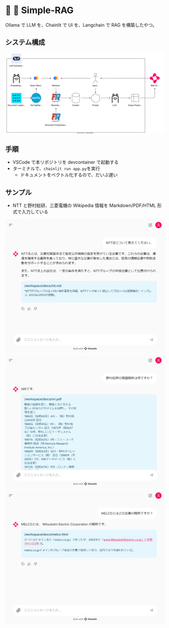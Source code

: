 # 🦜 🔗 Simple-RAG

Ollama で LLM を、Chainlit で UI を、Langchain で RAG を構築したやつ。

## システム構成

![system](./images/system.drawio.svg)

## 手順

- VSCode で本リポジトリを devcontainer で起動する
- ターミナルで、`chainlit run app.py`を実行
  - ドキュメントをベクトル化するので、だいぶ遅い

## サンプル

- NTT と野村総研、三菱電機の Wikipedia 情報を Markdown/PDF/HTML 形式で入力している

![ntt](./images/ntt.png)
![nri](./images/nri.png)
![melco](./images/melco.png)
